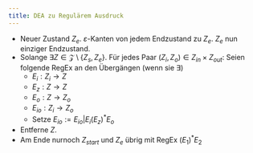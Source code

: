 ```yaml
---
title: DEA zu Regulärem Ausdruck
---
```

- Neuer Zustand $Z_e$. $\varepsilon$-Kanten von jedem Endzustand zu $Z_e$. $Z_e$ nun einziger Endzustand.
- Solange $\exists Z \in \mathcal{Z} \setminus \{Z_s, Z_e\}$. Für jedes Paar $(Z_i, Z_o) \in Z_{in} \times Z_{out}$: Seien folgende RegEx an den Übergängen (wenn sie $\exists$)
  - $E_i: Z_i \rightarrow Z$
  - $E_z: Z \rightarrow Z$
  - $E_o: Z \rightarrow Z_o$
  - $E_{io}: Z_i \rightarrow Z_o$
  - Setze $E_{io} := E_{io}|E_i(E_z)^*E_o$
- Entferne $Z$.
- Am Ende nurnoch $Z_{start}$ und $Z_{e}$ übrig mit RegEx $(E_1)^*E_2$